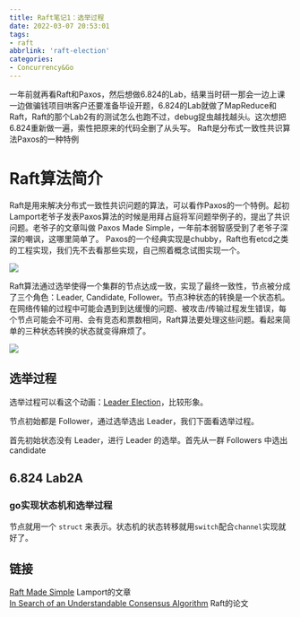 ```yaml
---
title: Raft笔记1：选举过程
date: 2022-03-07 20:53:01
tags:
- raft
abbrlink: 'raft-election'
categories:
- Concurrency&Go
---
```

一年前就再看Raft和Paxos，然后想做6.824的Lab，结果当时研一那会一边上课一边做骗钱项目哄客户还要准备毕设开题，6.824的Lab就做了MapReduce和Raft，Raft的那个Lab2有的测试怎么也跑不过，debug捉虫越找越头i。这次想把6.824重新做一遍，索性把原来的代码全删了从头写。
Raft是分布式一致性共识算法Paxos的一种特例
<!-- more -->

# Raft算法简介

Raft是用来解决分布式一致性共识问题的算法，可以看作Paxos的一个特例。起初Lamport老爷子发表Paxos算法的时候是用拜占庭将军问题举例子的，提出了共识问题。老爷子的文章叫做 Paxos Made Simple，一年前本弱智感受到了老爷子深深的嘲讽，这哪里简单了。
Paxos的一个经典实现是chubby，Raft也有etcd之类的工程实现，我们先不去看那些实现，自己照着概念试图实现一个。

![](raft/1646662575.png)

Raft算法通过选举使得一个集群的节点达成一致，实现了最终一致性，节点被分成了三个角色：Leader, Candidate, Follower。节点3种状态的转换是一个状态机。在网络传输的过程中可能会遇到到达缓慢的问题、被攻击/传输过程发生错误，每个节点可能会不可用、会有竞态和票数相同，Raft算法要处理这些问题。看起来简单的三种状态转换的状态就变得麻烦了。

![](raft/1646662617.png)

## 选举过程

选举过程可以看这个动画：[Leader Election](http://thesecretlivesofdata.com/raft/#election)，比较形象。

节点初始都是 Follower，通过选举选出 Leader，我们下面看选举过程。

首先初始状态没有 Leader，进行 Leader 的选举。首先从一群 Followers 中选出candidate


## 6.824 Lab2A

### go实现状态机和选举过程

节点就用一个 `struct` 来表示。状态机的状态转移就用`switch`配合`channel`实现就好了。

## 链接

[Raft Made Simple](https://lamport.azurewebsites.net/pubs/paxos-simple.pdf)  Lamport的文章  
[In Search of an Understandable Consensus Algorithm](https://web.stanford.edu/~ouster/cgi-bin/papers/raft-atc14) Raft的论文  